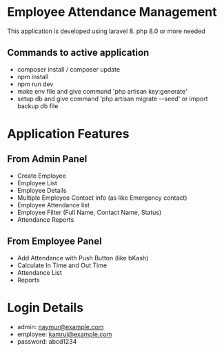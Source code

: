 # Employee Attendance Management

This application is developed using laravel 8. php 8.0 or more needed

## Commands to active application

-   composer install / composer update
-   npm install
-   npm run dev
-   make env file and give command 'php artisan key:generate'
-   setup db and give command 'php artisan migrate --seed' or import backup db file

# Application Features

## From Admin Panel

-   Create Employee
-   Employee List
-   Employee Details
-   Multiple Employee Contact info (as like Emergency contact)
-   Employee Attendance list
-   Employee Filter (Full Name, Contact Name, Status)
-   Attendance Reports

## From Employee Panel

-   Add Attendance with Push Button (like bKash)
-   Calculate In Time and Out Time
-   Attendance List
-   Reports

# Login Details

-   admin: naymur@example.com
-   employee: kamrul@example.com
-   password: abcd1234
